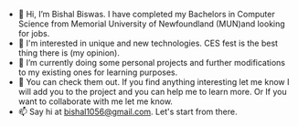 - 👋 Hi, I’m Bishal Biswas. I have completed my Bachelors in Computer Science from Memorial University of Newfoundland (MUN)and looking for jobs. 
- 👀 I'm interested in unique and new technologies. CES fest is the best thing there is (my opinion).  
- 🌱 I’m currently doing some personal projects and further modifications to my existing ones for learning purposes. 
- 💞️ You can check them out. If you find anything interesting let me know I will add you to the project and you can help me to learn more. Or If you want to collaborate with me let me know.  
- 📫 Say hi at bishal1056@gmail.com. Let's start from there. 

<!---
Bishal1056/Bishal1056 is a ✨ special ✨ repository because its `README.md` (this file) appears on your GitHub profile.
You can click the Preview link to take a look at your changes.
--->
